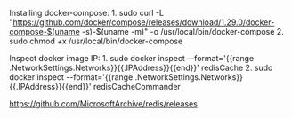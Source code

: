Installing docker-compose:
	1. sudo curl -L "https://github.com/docker/compose/releases/download/1.29.0/docker-compose-$(uname -s)-$(uname -m)" -o /usr/local/bin/docker-compose
	2. sudo chmod +x /usr/local/bin/docker-compose
	
Inspect docker image IP:
	1. sudo docker inspect --format='{{range .NetworkSettings.Networks}}{{.IPAddress}}{{end}}' redisCache
	2. sudo docker inspect --format='{{range .NetworkSettings.Networks}}{{.IPAddress}}{{end}}' redisCacheCommander
	
https://github.com/MicrosoftArchive/redis/releases